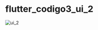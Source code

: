 # flutter_codigo3_ui_2
![ui_2](https://user-images.githubusercontent.com/77996469/136131428-d23dd7f2-7b95-409e-b00c-ff0ef37df583.png)

